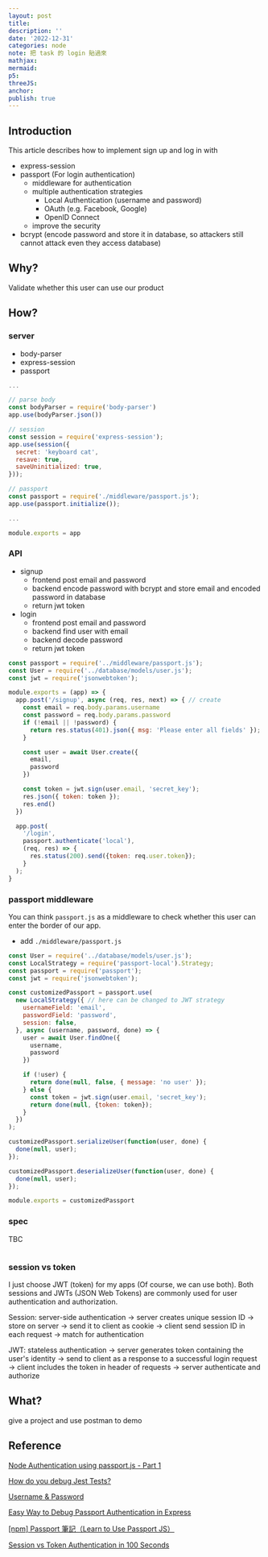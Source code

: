 ```yaml
---
layout: post
title:
description: ''
date: '2022-12-31'
categories: node
note: 把 task 的 login 貼過來
mathjax:
mermaid:
p5:
threeJS:
anchor:
publish: true
---
```


## Introduction

This article describes how to implement sign up and log in with

* express-session
* passport (For login authentication)
  * middleware for authentication
  * multiple authentication strategies
    * Local Authentication (username and password)
    * OAuth (e.g. Facebook, Google)
    * OpenID Connect
  * improve the security
* bcrypt (encode password and store it in database, so attackers still cannot attack even they access database)

## Why?

Validate whether this user can use our product

## How?

### server

* body-parser
* express-session
* passport

```javascript
...

// parse body
const bodyParser = require('body-parser')
app.use(bodyParser.json())

// session
const session = require('express-session');
app.use(session({
  secret: 'keyboard cat',
  resave: true,
  saveUninitialized: true,
}));

// passport
const passport = require('./middleware/passport.js');
app.use(passport.initialize());

...

module.exports = app
```

### API

* signup
  * frontend post email and password
  * backend encode password with bcrypt and store email and encoded password in database
  * return jwt token
* login
  * frontend post email and password
  * backend find user with email
  * backend decode password
  * return jwt token

```javascript
const passport = require('../middleware/passport.js');
const User = require('../database/models/user.js');
const jwt = require('jsonwebtoken');

module.exports = (app) => {
  app.post('/signup', async (req, res, next) => { // create
    const email = req.body.params.username
    const password = req.body.params.password
    if (!email || !password) {
      return res.status(401).json({ msg: 'Please enter all fields' });
    }

    const user = await User.create({
      email,
      password
    })

    const token = jwt.sign(user.email, 'secret_key');
    res.json({ token: token });
    res.end()
  })

  app.post(
    '/login',
    passport.authenticate('local'),
    (req, res) => {
      res.status(200).send({token: req.user.token});
    }
  );
}
```

### passport middleware

You can think `passport.js` as a middleware to check whether this user can enter the border of our app.

* add `./middleware/passport.js`

```javascript
const User = require('../database/models/user.js');
const LocalStrategy = require('passport-local').Strategy;
const passport = require('passport');
const jwt = require('jsonwebtoken');

const customizedPassport = passport.use(
  new LocalStrategy({ // here can be changed to JWT strategy
    usernameField: 'email',
    passwordField: 'password',
    session: false,
  }, async (username, password, done) => {
    user = await User.findOne({
      username,
      password
    })

    if (!user) {
      return done(null, false, { message: 'no user' });
    } else {
      const token = jwt.sign(user.email, 'secret_key');
      return done(null, {token: token});
    }
  })
);

customizedPassport.serializeUser(function(user, done) {
  done(null, user);
});

customizedPassport.deserializeUser(function(user, done) {
  done(null, user);
});

module.exports = customizedPassport
```

### spec

TBC

```javascript

```

### session vs token

I just choose JWT (token) for my apps (Of course, we can use both). Both sessions and JWTs (JSON Web Tokens) are commonly used for user authentication and authorization.

Session: server-side authentication -> server creates unique session ID -> store on server -> send it to client as cookie -> client send session ID in each request -> match for authentication

JWT: stateless authentication -> server generates token containing the user's identity -> send to client as a response to a successful login request -> client includes the token in header of requests -> server authenticate and authorize

## What?

give a project and use postman to demo

## Reference

[Node Authentication using passport.js - Part 1](https://dev.to/ganeshmani/node-authentication-using-passport-js-part-1-53k7)

[How do you debug Jest Tests?](https://stackoverflow.com/questions/33247602/how-do-you-debug-jest-tests)

[Username & Password](https://www.passportjs.org/concepts/authentication/password/)

[Easy Way to Debug Passport Authentication in Express](https://dmitryrogozhny.com/blog/easy-way-to-debug-passport-authentication-in-express)

[[npm] Passport 筆記（Learn to Use Passport JS）](https://pjchender.dev/npm/npm-passport/)

[Session vs Token Authentication in 100 Seconds](https://www.youtube.com/watch?v=UBUNrFtufWo)

